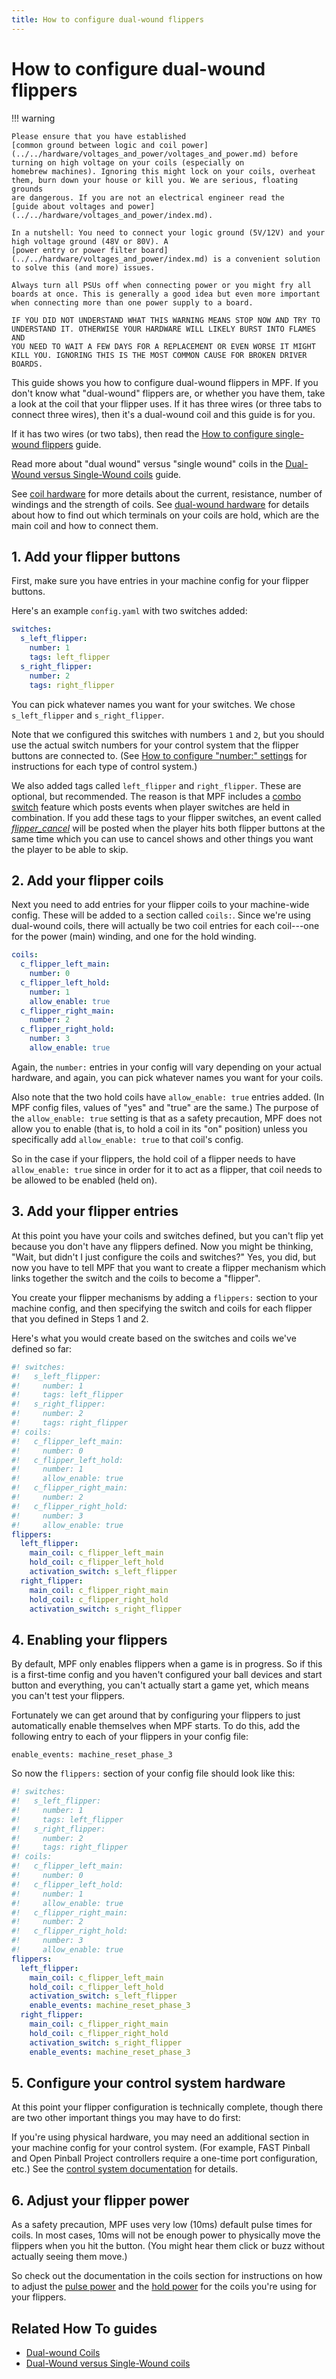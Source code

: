 ```yaml
---
title: How to configure dual-wound flippers
---
```


# How to configure dual-wound flippers


!!! warning

    Please ensure that you have established
    [common ground between logic and coil power](../../hardware/voltages_and_power/voltages_and_power.md) before turning on high voltage on your coils (especially on
    homebrew machines). Ignoring this might lock on your coils, overheat
    them, burn down your house or kill you. We are serious, floating grounds
    are dangerous. If you are not an electrical engineer read the
    [guide about voltages and power](../../hardware/voltages_and_power/index.md).

    In a nutshell: You need to connect your logic ground (5V/12V) and your
    high voltage ground (48V or 80V). A
    [power entry or power filter board](../../hardware/voltages_and_power/index.md) is a convenient solution to solve this (and more) issues.

    Always turn all PSUs off when connecting power or you might fry all
    boards at once. This is generally a good idea but even more important
    when connecting more than one power supply to a board.

    IF YOU DID NOT UNDERSTAND WHAT THIS WARNING MEANS STOP NOW AND TRY TO
    UNDERSTAND IT. OTHERWISE YOUR HARDWARE WILL LIKELY BURST INTO FLAMES AND
    YOU NEED TO WAIT A FEW DAYS FOR A REPLACEMENT OR EVEN WORSE IT MIGHT
    KILL YOU. IGNORING THIS IS THE MOST COMMON CAUSE FOR BROKEN DRIVER
    BOARDS.

This guide shows you how to configure dual-wound flippers in MPF. If you
don't know what "dual-wound" flippers are, or whether you have them,
take a look at the coil that your flipper uses. If it has three wires
(or three tabs to connect three wires), then it's a dual-wound coil and
this guide is for you.

If it has two wires (or two tabs), then read the
[How to configure single-wound flippers](single_wound.md) guide.

Read more about "dual wound" versus "single wound" coils in the
[Dual-Wound versus Single-Wound coils](../coils/dual_vs_single_wound.md) guide.

See [coil hardware](../coils/index.md)
for more details about the current, resistance, number of windings and
the strength of coils. See
[dual-wound hardware](../coils/dual_wound_coils.md) for details about how to find out which terminals on your
coils are hold, which are the main coil and how to connect them.

## 1. Add your flipper buttons

First, make sure you have entries in your machine config for your
flipper buttons.

Here's an example `config.yaml` with two switches added:

``` yaml
switches:
  s_left_flipper:
    number: 1
    tags: left_flipper
  s_right_flipper:
    number: 2
    tags: right_flipper
```

You can pick whatever names you want for your switches. We chose
`s_left_flipper` and `s_right_flipper`.

Note that we configured this switches with numbers `1` and `2`, but you
should use the actual switch numbers for your control system that the
flipper buttons are connected to. (See
[How to configure "number:" settings](../../hardware/numbers.md) for instructions for
each type of control system.)

We also added tags called `left_flipper` and `right_flipper`. These are
optional, but recommended. The reason is that MPF includes a
[combo switch](../../game_logic/combo_switches.md) feature which posts events when player switches are held in
combination. If you add these tags to your flipper switches, an event
called [*flipper_cancel*](../../events/flipper_cancel.md) will be posted when the player hits both flipper
buttons at the same time which you can use to cancel shows and other
things you want the player to be able to skip.

## 2. Add your flipper coils

Next you need to add entries for your flipper coils to your machine-wide
config. These will be added to a section called `coils:`. Since we're
using dual-wound coils, there will actually be two coil entries for each
coil---one for the power (main) winding, and one for the hold winding.

``` yaml
coils:
  c_flipper_left_main:
    number: 0
  c_flipper_left_hold:
    number: 1
    allow_enable: true
  c_flipper_right_main:
    number: 2
  c_flipper_right_hold:
    number: 3
    allow_enable: true
```

Again, the `number:` entries in your config will vary depending on your
actual hardware, and again, you can pick whatever names you want for
your coils.

Also note that the two hold coils have `allow_enable: true` entries
added. (In MPF config files, values of "yes" and "true" are the
same.) The purpose of the `allow_enable: true` setting is that as a
safety precaution, MPF does not allow you to enable (that is, to hold a
coil in its "on" position) unless you specifically add
`allow_enable: true` to that coil's config.

So in the case if your flippers, the hold coil of a flipper needs to
have `allow_enable: true` since in order for it to act as a flipper,
that coil needs to be allowed to be enabled (held on).

## 3. Add your flipper entries

At this point you have your coils and switches defined, but you can't
flip yet because you don't have any flippers defined. Now you might be
thinking, "Wait, but didn't I just configure the coils and switches?"
Yes, you did, but now you have to tell MPF that you want to create a
flipper mechanism which links together the switch and the coils to
become a "flipper".

You create your flipper mechanisms by adding a `flippers:` section to
your machine config, and then specifying the switch and coils for each
flipper that you defined in Steps 1 and 2.

Here's what you would create based on the switches and coils we've
defined so far:

``` yaml
#! switches:
#!   s_left_flipper:
#!     number: 1
#!     tags: left_flipper
#!   s_right_flipper:
#!     number: 2
#!     tags: right_flipper
#! coils:
#!   c_flipper_left_main:
#!     number: 0
#!   c_flipper_left_hold:
#!     number: 1
#!     allow_enable: true
#!   c_flipper_right_main:
#!     number: 2
#!   c_flipper_right_hold:
#!     number: 3
#!     allow_enable: true
flippers:
  left_flipper:
    main_coil: c_flipper_left_main
    hold_coil: c_flipper_left_hold
    activation_switch: s_left_flipper
  right_flipper:
    main_coil: c_flipper_right_main
    hold_coil: c_flipper_right_hold
    activation_switch: s_right_flipper
```

## 4. Enabling your flippers

By default, MPF only enables flippers when a game is in progress. So if
this is a first-time config and you haven't configured your ball
devices and start button and everything, you can't actually start a
game yet, which means you can't test your flippers.

Fortunately we can get around that by configuring your flippers to just
automatically enable themselves when MPF starts. To do this, add the
following entry to each of your flippers in your config file:

    enable_events: machine_reset_phase_3

So now the `flippers:` section of your config file should look like
this:

``` yaml
#! switches:
#!   s_left_flipper:
#!     number: 1
#!     tags: left_flipper
#!   s_right_flipper:
#!     number: 2
#!     tags: right_flipper
#! coils:
#!   c_flipper_left_main:
#!     number: 0
#!   c_flipper_left_hold:
#!     number: 1
#!     allow_enable: true
#!   c_flipper_right_main:
#!     number: 2
#!   c_flipper_right_hold:
#!     number: 3
#!     allow_enable: true
flippers:
  left_flipper:
    main_coil: c_flipper_left_main
    hold_coil: c_flipper_left_hold
    activation_switch: s_left_flipper
    enable_events: machine_reset_phase_3
  right_flipper:
    main_coil: c_flipper_right_main
    hold_coil: c_flipper_right_hold
    activation_switch: s_right_flipper
    enable_events: machine_reset_phase_3
```

## 5. Configure your control system hardware

At this point your flipper configuration is technically complete, though
there are two other important things you may have to do first:

If you're using physical hardware, you may need an additional section
in your machine config for your control system. (For example, FAST
Pinball and Open Pinball Project controllers require a one-time port
configuration, etc.) See the
[control system documentation](../../hardware/index.md) for details.

## 6. Adjust your flipper power

As a safety precaution, MPF uses very low (10ms) default pulse times for
coils. In most cases, 10ms will not be enough power to physically move
the flippers when you hit the button. (You might hear them click or buzz
without actually seeing them move.)

So check out the documentation in the coils section for instructions on
how to adjust the
[pulse power](../coils/pulse_power.md)
and the [hold power](../coils/hold_power.md) for the coils you're using for your flippers.

## Related How To guides

* [Dual-wound Coils](../coils/dual_wound_coils.md)
* [Dual-Wound versus Single-Wound coils](../coils/dual_vs_single_wound.md)
